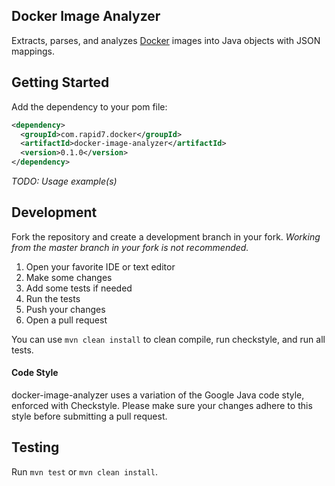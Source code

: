 ## Docker Image Analyzer

Extracts, parses, and analyzes [Docker](https://www.docker.com) images into Java objects with JSON mappings.

## Getting Started

Add the dependency to your pom file:

```xml
<dependency>
  <groupId>com.rapid7.docker</groupId>
  <artifactId>docker-image-analyzer</artifactId>
  <version>0.1.0</version>
</dependency>
```

_TODO: Usage example(s)_

## Development

Fork the repository and create a development branch in your fork. _Working from the master branch in your fork is not recommended._

1. Open your favorite IDE or text editor
2. Make some changes
3. Add some tests if needed
4. Run the tests
5. Push your changes
6. Open a pull request

You can use `mvn clean install` to clean compile, run checkstyle, and run all tests.

#### Code Style

docker-image-analyzer uses a variation of the Google Java code style, enforced with Checkstyle. Please make sure your changes adhere to this style before submitting a pull request.

## Testing

Run `mvn test` or `mvn clean install`.